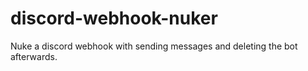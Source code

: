 # discord-webhook-nuker
Nuke a discord webhook with sending messages and deleting the bot afterwards.
